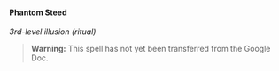 #### Phantom Steed
<!-- markdownlint-disable-next-line no-emphasis-as-heading -->
_3rd-level illusion (ritual)_

> **Warning:**
> This spell has not yet been transferred from the Google Doc.

